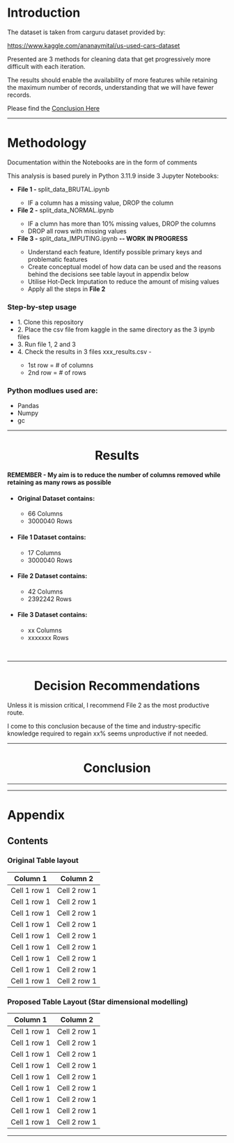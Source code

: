 
<h1>Introduction</h1>

<p>The dataset is taken from carguru dataset provided by:

https://www.kaggle.com/ananaymital/us-used-cars-dataset</p>

<p>Presented are 3 methods for cleaning data that get progressively more difficult with each iteration.</p> 

<p>The results should enable the availability of more features while retaining the maximum number of records, understanding that we will have fewer records.</p>

<p>Please find the <a href="#conclusion">Conclusion Here</a> 

<hr>

<h1>Methodology</h1>
<p>Documentation within the Notebooks are in the form of comments</p>
<p>This analysis is based purely in Python 3.11.9 inside 3 Jupyter Notebooks:</p>
<ul>
<li><b>File 1 - </b>split_data_BRUTAL.ipynb</li>
<ul>
<li>IF a column has a missing value, DROP the column</li>
</ul>
<li><b>File 2 -</b> split_data_NORMAL.ipynb</li>
<ul>
<li>IF a clumn has more than 10% missing values, DROP the columns</li>
<li>DROP all rows with missing values</li>
</ul>
<li><b>File 3 - </b>split_data_IMPUTING.ipynb <b>-- WORK IN PROGRESS</b></li>
<ul>
<li>Understand each feature, Identify possible primary keys and problematic features</li>
<li>Create conceptual model of how data can be used and the reasons behind the decisions
 see table layout in appendix below</li>
<li>Utilise Hot-Deck Imputation to reduce the amount of mising values</li>
<li>Apply all the steps in <b>File 2</b></li>
</ul>
</ul>

<h3>Step-by-step usage</h3>

<ul><li>1. Clone this repository</li>
<li>2. Place the csv file from kaggle in the same directory as the 3 ipynb files</li>
<li>3. Run file 1, 2 and 3</li>
<li>4. Check the results in 3 files xxx_results.csv -</li>  
<ul><li>1st row = # of columns</li>
<li>2nd row = # of rows</li></ul></ul>


<h3>Python modlues used are:</h3>
<ul>
<li>Pandas </li>
<li>Numpy</li>
<li>gc</li>
</ul>

<hr>

<div style="text-align: center;">
<h1>Results</h1>
</div>

<h4><b>REMEMBER -</b> My aim is to reduce the number of columns removed while retaining as many rows as possible</h4>

<ul><li><b><h4>Original Dataset contains:</h4></b></li>
<ul>
<li>66 Columns</li>
<li>3000040 Rows</li>
</ul>
</ul>

<ul><li><h4><b>File 1</b> Dataset contains:</h4></li>
<ul>
<li>17 Columns</li>
<li>3000040 Rows</li>
</ul>
</ul>

<ul><li><h4><b>File 2</b> Dataset contains:</h4></li>
<ul>
<li>42 Columns</li>
<li>2392242 Rows</li>
</ul>
</ul>

<ul><li><h4><b>File 3</b> Dataset contains:</h4></li>
<ul>
<li>xx Columns</li>
<li>xxxxxxx Rows</li>
</ul>
</ul>

<br>

<hr>

<div style="text-align: center;">
<h1>Decision Recommendations</h1>
</div>
<p>Unless it is mission critical, I recommend File 2 as the most productive route.</p>
<p>I come to this conclusion because of the time and industry-specific knowledge required to regain xx% seems unproductive if not needed.</p>

<hr>

<div style="text-align: center;">
<h1>Conclusion</h1>
</div>



<hr>
<hr>

<h1>Appendix</h1>

<h2>Contents</h2>

<h3>Original Table layout</h3>


|    Column 1  |   Column 2   |
|--------------|--------------|
| Cell 1 row 1 | Cell 2 row 1 |
| Cell 1 row 1 | Cell 2 row 1 |
| Cell 1 row 1 | Cell 2 row 1 |
| Cell 1 row 1 | Cell 2 row 1 |
| Cell 1 row 1 | Cell 2 row 1 |
| Cell 1 row 1 | Cell 2 row 1 |
| Cell 1 row 1 | Cell 2 row 1 |
| Cell 1 row 1 | Cell 2 row 1 |
| Cell 1 row 1 | Cell 2 row 1 |




<h3>Proposed Table Layout (Star dimensional modelling)</h3>

|    Column 1  |   Column 2   |
|--------------|--------------|
| Cell 1 row 1 | Cell 2 row 1 |
| Cell 1 row 1 | Cell 2 row 1 |
| Cell 1 row 1 | Cell 2 row 1 |
| Cell 1 row 1 | Cell 2 row 1 |
| Cell 1 row 1 | Cell 2 row 1 |
| Cell 1 row 1 | Cell 2 row 1 |
| Cell 1 row 1 | Cell 2 row 1 |
| Cell 1 row 1 | Cell 2 row 1 |
| Cell 1 row 1 | Cell 2 row 1 |

<hr>





